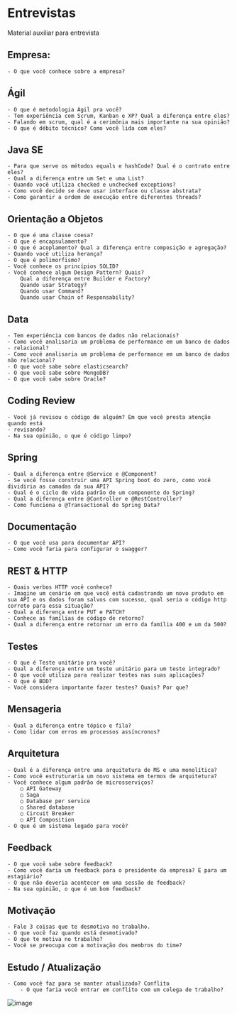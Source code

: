 # Entrevistas
Material auxiliar para entrevista


## Empresa:
	- O que você conhece sobre a empresa?
## Ágil
	- O que é metodologia Ágil pra você?
	- Tem experiência com Scrum, Kanban e XP? Qual a diferença entre eles?
	- Falando em scrum, qual é a cerimônia mais importante na sua opinião?
	- O que é débito técnico? Como você lida com eles?
	
## Java SE
	- Para que serve os métodos equals e hashCode? Qual é o contrato entre eles?
	- Qual a diferença entre um Set e uma List? 
	- Quando você utiliza checked e unchecked exceptions?
	- Como você decide se deve usar interface ou classe abstrata? 
	- Como garantir a ordem de execução entre diferentes threads? 
	
## Orientação a Objetos 
	- O que é uma classe coesa? 
	- O que é encapsulamento? 
	- O que é acoplamento? Qual a diferença entre composição e agregação? 
	- Quando você utiliza herança? 
	- O que é polimorfismo? 
	- Você conhece os princípios SOLID? 
	- Você conhece algum Design Pattern? Quais? 
		Qual a diferença entre Builder e Factory? 
		Quando usar Strategy? 
		Quando usar Command? 
		Quando usar Chain of Responsability? 
## Data
	- Tem experiência com bancos de dados não relacionais? 
	- Como você analisaria um problema de performance em um banco de dados 
	- relacional? 
	- Como você analisaria um problema de performance em um banco de dados não relacional? 
	- O que você sabe sobre elasticsearch? 
	- O que você sabe sobre MongoDB? 
	- O que você sabe sobre Oracle? 
	 
## Coding Review 
	- Você já revisou o código de alguém? Em que você presta atenção quando está 
	- revisando? 
	- Na sua opinião, o que é código limpo? 
	
## Spring
	- Qual a diferença entre @Service e @Component? 
	- Se você fosse construir uma API Spring boot do zero, como você dividiria as camadas da sua API? 
	- Qual é o ciclo de vida padrão de um componente do Spring? 
	- Qual a diferença entre @Controller e @RestController? 
	- Como funciona o @Transactional do Spring Data? 
	
## Documentação
	- O que você usa para documentar API?
	- Como você faria para configurar o swagger?
## REST & HTTP 
	- Quais verbos HTTP você conhece?
	- Imagine um cenário em que você está cadastrando um novo produto em sua API e os dados foram salvos com sucesso, qual seria o código http correto para essa situação?
	- Qual a diferença entre PUT e PATCH? 
	- Conhece as famílias de código de retorno? 
	- Qual a diferença entre retornar um erro da família 400 e um da 500? 
	
## Testes 
	- O que é Teste unitário pra você?
	- Qual a diferença entre um teste unitário para um teste integrado?
	- O que você utiliza para realizar testes nas suas aplicações? 
	- O que é BDD? 
	- Você considera importante fazer testes? Quais? Por que? 
	
## Mensageria 
	- Qual a diferença entre tópico e fila? 
	- Como lidar com erros em processos assíncronos? 
	
## Arquitetura 
	- Qual é a diferença entre uma arquitetura de MS e uma monolítica? 
	- Como você estruturaria um novo sistema em termos de arquitetura? 
	- Você conhece algum padrão de microsserviços? 
		○ API Gateway 
		○ Saga 
		○ Database per service 
		○ Shared database 
		○ Circuit Breaker 
		○ API Composition 
	- O que é um sistema legado para você? 
	
## Feedback 
	- O que você sabe sobre feedback? 
	- Como você daria um feedback para o presidente da empresa? E para um estagiário? 
	- O que não deveria acontecer em uma sessão de feedback? 
	- Na sua opinião, o que é um bom feedback? 
## Motivação 
	- Fale 3 coisas que te desmotiva no trabalho. 
	- O que você faz quando está desmotivado? 
	- O que te motiva no trabalho? 
	- Você se preocupa com a motivação dos membros do time? 
	
## Estudo / Atualização 
	- Como você faz para se manter atualizado? Conflito 
        - O que faria você entrar em conflito com um colega de trabalho?

![image](https://user-images.githubusercontent.com/12093535/136833802-51d10720-5f1a-4f9c-bf9c-dc2541c2fd33.png)


